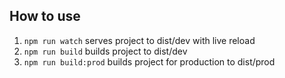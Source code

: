 ## How to use

1. ```npm run watch```	 serves project to dist/dev with live reload
2. ```npm run build```  builds project to dist/dev
2. ```npm run build:prod```  builds project for production to dist/prod
